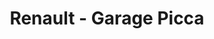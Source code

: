 ---
title: "Renault - Garage Picca"
url: /mens/renault-garage-picca/
shop: réparation de voitures
---